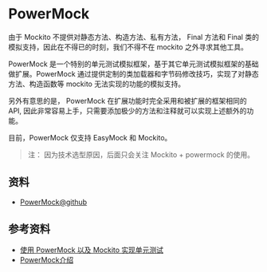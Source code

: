 # PowerMock

由于 Mockito 不提供对静态方法、构造方法、私有方法， Final 方法和 Final 类的模拟支持，因此在不得已的时刻，我们不得不在 mockito 之外寻求其他工具。

PowerMock 是一个特别的单元测试模拟框架，基于其它单元测试模拟框架的基础做扩展。PowerMock 通过提供定制的类加载器和字节码修改技巧，实现了对静态方法、构造函数等 mockito 无法实现的功能的模拟支持。

另外有意思的是， PowerMock 在扩展功能时完全采用和被扩展的框架相同的 API, 因此非常容易上手，只需要添加极少的方法和注释就可以实现上述额外的功能。

目前，PowerMock 仅支持 EasyMock 和 Mockito。

> 注： 因为技术选型原因，后面只会关注 Mockito + powermock 的使用。

## 资料

- [PowerMock@github](https://github.com/jayway/powermock)

## 参考资料

- [使用 PowerMock 以及 Mockito 实现单元测试](http://www.ibm.com/developerworks/cn/java/j-lo-powermock/)
- [PowerMock介绍](http://blog.csdn.net/jackiehff/article/details/14000779)